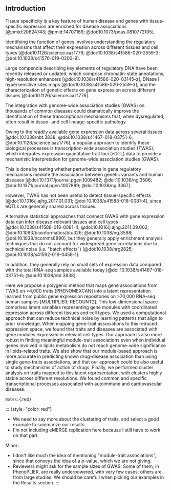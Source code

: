 ## Introduction

<!--
# Things to remember:

1. There is some introduction in the BDS conference abstract, and also in the one for the CSHL that we didn't submit.
1. something like "identify the precise cell type, not only the tissue"

# Important papers


- mention here the funichelo (or something like that) about paper that eQTL are not useful to identify tissue of origin
From this paper, say that we shared the same principle by using gene expression data to infer context, and TWAS to find gene-disease associations (because of great sample size) (another way of saying it is imputed transcriptomes from GWAS)

- From Casey's R01:
"Tissue specificity is also a key feature of human disease and genes with tissue-specific expression are
enriched for disease associations 8–10"
LIST THOSE PAPERS HERE:
   - 8. Cai, J. J. & Petrov, D. A. Relaxed purifying selection and possibly high rate of adaptation in
   primate lineage-specific genes. Genome Biol. Evol. 2, 393–409 (2010).
   - 9. Winter, E. E., Goodstadt, L. & Ponting, C. P. Elevated rates of protein secretion, evolution, and
   disease among tissue-specific genes. Genome Res. 14, 54–61 (2004).
   - 10. Lage, K., Hansen, N. T., Karlberg, E. O., Eklund, A. C., Roque, F. S., Donahoe, P. K., Szallasi, Z.,
   Jensen, T. S. & Brunak, S. A large-scale analysis of tissue-specific pathology and gene
   expression of human disease genes and complexes. Proc. Natl. Acad. Sci. 105, 20870–20875
   (2008).

- Predicting genotype-specific gene regulatory networks
https://www.biorxiv.org/content/10.1101/2021.01.18.427134v1?rss=1
I like the ideas mentioned in the abstract and introduction of this paper.

- Identification of therapeutic targets from genetic association studies using hierarchical component analysis
Highly related paper.
See notes here https://drive.google.com/file/d/1C-6OGDxo3lG4_1b33prplsZ22r5hwjkq/view
Cite this paper about GWAS component, gene modules, and S-PrediXcan.
Some limitations of this method:
1. They find co-expression modules in GTEx only, we do it across recount2.
1. They use weighted correlation network analysis (WGCNA) to find modules,
   which seems simple.  We use PLIER with prior knowledge.
1. This is how they find a module: ``The eigen-gene component was then computed
   as the first principal component of the expression matrix of co-expressed
   genes''
1. ``Among 44 tissues analyzed, we generally detected 213±89 co-expression
   modules in one tissue.''
-->


Tissue specificity is a key feature of human disease and genes with tissue-specific expression are enriched for disease associations [@pmid:20624743; @pmid:14707169; @doi:10.1073/pnas.0810772105].
<!--  -->
Identifying the function of genes involves understanding the regulatory mechanisms that affect their expression across different tissues and cell types [@doi:10.1126/science.aaz1776; @doi:10.1038/s41586-020-2559-3; @doi:10.1038/s41576-019-0200-9].
<!--  -->
Large compendia describing key elements of regulatory DNA have been recently released or updated, which comprise chromatin-state annotations, high-resolution enhancers [@doi:10.1038/s41586-020-03145-z], DNase I hypersensitive sites maps [@doi:10.1038/s41586-020-2559-3], and the characterization of genetic effects on gene expression across different tissues [@doi:10.1126/science.aaz1776].
<!-- were recen [] and  have been made available to unravel pathophysiological mechanisms. -->
<!-- This is extremely important  given that most disease-associated loci are non-coding. -->
<!--  -->
The integration with genome-wide association studies (GWAS) on thousands of common diseases could dramatically improve the identification of these transcriptional mechanisms that, when dysregulated, often result in tissue- and cell lineage-specific pathology.


Owing to the readily available gene expression data across several tissues [@doi:10.1038/nbt.3838; @doi:10.1038/s41467-018-03751-6; @doi:10.1126/science.aaz1776], a popular approach to identify these biological processes is transcription-wide association studies (TWAS), which integrates expression quantitative trait loci (eQTL) data to provide a mechanistic interpretation for genome-wide association studies (GWAS).
<!-- Transcription-wide association studies (TWAS) integrate expression quantitative trait loci (eQTL) data to provide a mechanistic interpretation for genome-wide association studies (GWAS). -->
This is done by testing whether perturbations in gene regulatory mechanisms mediate the association between genetic variants and human diseases [@doi:10.1371/journal.pgen.1009482; @doi:10.1038/ng.3506; @doi:10.1371/journal.pgen.1007889; @doi:10.1038/ng.3367].
<!--  -->
However, TWAS has not been useful to detect tissue-specific effects [@doi:10.1016/j.ajhg.2017.01.031; @doi:10.1038/s41588-018-0081-4], since eQTLs are generally shared across tissues.
<!-- TODO: Question: Y el paper de mashr? https://www.nature.com/articles/s41588-018-0268-8#Sec12 -->
<!--  -->
Alternative statistical approaches that connect GWAS with gene expression data can infer disease-relevant tissues and cell types [@doi:10.1038/s41588-018-0081-4; @doi:10.1016/j.ajhg.2011.09.002; @doi:10.1093/bioinformatics/btu326; @doi:10.1038/ng.3598; @doi:10.1038/ncomms6890], but they generally apply enrichment analysis techniques that do not account for widespread gene correlations due to technical noise (i.e. "batch effects") [@doi:10.1038/nrg2825; @doi:10.1038/s41592-019-0456-1].
<!--  -->
In addition, they generally rely on small sets of expression data compared with the total RNA-seq samples available today [@doi:10.1038/s41467-018-03751-6; @doi:10.1038/nbt.3838].


<!-- mention number of tissues/cell types/ samples in recount2 -->

Here we propose a polygenic method that maps gene associations from TWAS on >4,000 traits [PHENOMEXCAN] into a latent representation learned from public gene expression repositories on >70,000 RNA-seq human samples [MULTIPLIER; RECOUNT2].
This low-dimensional space comprises latent variables representing gene modules with coordinated expression across different tissues and cell types.
We used a computational approach that can reduce technical noise by learning patterns that align to prior knowledge.
When mapping gene-trait associations to this reduced expression space, we found that traits and diseases are associated with gene modules expressed in relevant cell types.
Our approach is also more robust in finding meaningful module-trait associations even when individual genes involved in lipids metabolism do not reach genome-wide significance in lipids-related traits.
We also show that our module-based approach is more accurate in predicting known drug-disease association than using single gene-traits associations, and that our approach could be also useful to study mechanisms of action of drugs.
Finally, we performed cluster analysis on traits mapped to this latent representation, with clusters highly stable across different resolutions.
We found common and specific transcriptional processes associated with autoimmune and cardiovascular diseases.

<!--
Some ideas I still have to think about/read more:

- From the tissue specificity review, I liked the idea that "disease-associated genes are typically expressed widely across tissues".
Maybe I can something like: "One approach to disentangle this complex transcriptional mechinery is to consider genes that are co-expressed across different cell types".
- Take a look at the Biology of Genomes abstract; there are some ideas there that I might consider to mention here. I left a paragraph below, a first version of this introduction.
 -->





<!--
Adjusted from the Biology of Genomes abstract:

Transcription-wide association studies (TWAS) provide a mechanistic interpretation of genome-wide association studies (GWAS) by testing whether perturbations in gene regulatory mechanisms mediate the association between genetic variants and human diseases [@doi:10.1371/journal.pgen.1009482; @doi:10.1038/ng.3506; @doi:10.1371/journal.pgen.1007889; @doi:10.1038/ng.3367].
TWAS methods integrate expression quantitative trait loci (eQTL) with GWAS to compute gene-level associations and prioritize potential therapeutic targets [@doi:10.1038/s41588-019-0385-z; @doi:10.1038/nn.4618].
Yet the typical TWAS approach looks at one gene at a time, missing the fact that genes act in concert to carry out different functions.
Methods that consider gene-sets of functionally related genes can have more power to detect associations even when individual genes are not genome-wide significant [@doi:10.1073/pnas.0506580102; @doi:10.1371/journal.pcbi.1004219; @doi:10.1158/0008-5472.CAN-09-4502; @doi:10.1038/nrg2884; @doi:10.1038/s41467-018-06022-6], however, they are typically confined to already known pathways and do not incorporate the effects of eQTLs in the transcriptome.

Another part:

Pathway analysis considers groups of functionally related genes when studying a phenotype of interest, and it has been shown that this gene-set-based approach can have more power to detect associations even when individual genes are not gnenome-wide significant [@doi:10.1158/0008-5472.CAN-09-4502; @doi:10.1038/nrg2884; @doi:].

-->

`Notes:`{.red}

::: {style="color: red"}
- We need to say more about the clustering of traits, and select a good example to summarize our results.
- I'm not including eMERGE replication here because I still have to work on that part.

Minor:

- I don't like much the idea of mentioning "module-trait associations", since that conveys the idea of a p-value, which we are not giving.
- Reviewers might ask for the sample sizes of GWAS.
Some of them, in PhenoPLIER, are really underpowered, with very few cases;
others are from large studies.
We should be carefull when picking our examples in the Results section.
:::
